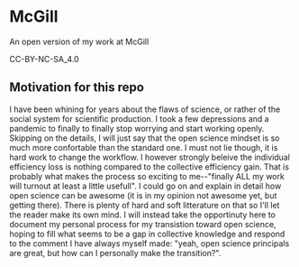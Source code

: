 # McGill

An open version of my work at McGill

CC-BY-NC-SA_4.0

## Motivation for this repo
I have been whining for years about the flaws of science, or rather of the social system for scientific production. I took a few depressions and a pandemic to finally to finally stop worrying and start working openly. Skipping on the details, I will just say that the open science mindset is so much more confortable than the standard one. I must not lie though, it is hard work to change the workflow. I however strongly beleive the individual efficiency loss is nothing compared to the collective efficiency gain. That is probably what makes the process so exciting to me--"finally ALL my work will turnout at least a little usefull". I could go on and explain in detail how open science can be awesome (it is in my opinion not awesome yet, but getting there). There is plenty of hard and soft litterature on that so I'll let the reader make its own mind. I will instead take the opportinuty here to document my personal process for my transistion toward open science, hoping to fill what seems to be a gap in collective knowledge and respond to the comment I have always myself made: "yeah, open science principals are great, but how can I personally make the transition?".
